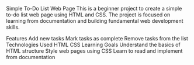 Simple To-Do List Web Page
This is a beginner project to create a simple to-do list web page using HTML and CSS. The project is focused on learning from documentation and building fundamental web development skills.

Features
Add new tasks
Mark tasks as complete
Remove tasks from the list
Technologies Used
HTML
CSS
Learning Goals
Understand the basics of HTML structure
Style web pages using CSS
Learn to read and implement from documentation
